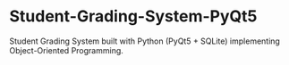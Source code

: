 # Student-Grading-System-PyQt5
Student Grading System built with Python (PyQt5 + SQLite) implementing Object-Oriented Programming.
